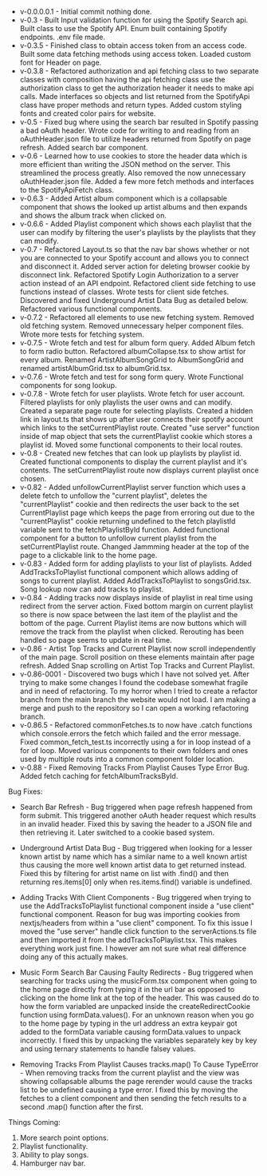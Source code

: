 - v-0.0.0.0.1 - Initial commit nothing done.
- v-0.3 - Built Input validation function for using the Spotify Search api. Built class to use the Spotify API. Enum built containing Spotify endpoints. .env file made.
- v-0.3.5 - Finished class to obtain access token from an access code. Built some data fetching methods using access token. Loaded custom font for Header on page. 
- v-0.3.8 - Refactored authorization and api fetching class to two separate classes with composition having the api fetching class use the authorization class to get the authorization header it needs to make api calls. Made interfaces so objects and list returned from the SpotifyApi class have proper methods and return types. Added custom styling fonts and created color pairs for website. 
- v-0.5 - Fixed bug where using the search bar resulted in Spotify passing a bad oAuth header. Wrote code for writing to and reading from an oAuthHeader.json file to utilize headers returned from Spotify on page refresh. Added search bar component. 
- v-0.6 - Learned how to use cookies to store the header data which is more efficient than writing the JSON method on the server. This streamlined the process greatly. Also removed the now unnecessary oAuthHeader.json file. Added a few more fetch methods and interfaces to the SpotifyApiFetch class.
- v-0.6.3 - Added Artist album component which is a collapsable component that shows the looked up artist albums and then expands and shows the album track when clicked on.
- v-0.6.6 - Added Playlist component which shows each playlist that the user can modify by filtering the user's playlists by the playlists that they can modify. 
- v-0.7 - Refactored Layout.ts so that the nav bar shows whether or not you are connected to your Spotify account and allows you to connect and disconnect it. Added server action for deleting browser cookie by disconnect link. Refactored Spotify Login Authorization to a server action instead of an API endpoint. Refactored client side fetching to use functions instead of classes. Wrote tests for client side fetches. Discovered and fixed Underground Artist Data Bug as detailed below.  Refactored various functional components.
- v-0.7.2 - Refactored all elements to use new fetching system. Removed old fetching system. Removed unnecessary helper component files. Wrote more tests for fetching system.
- v-0.7.5 - Wrote fetch and test for album form query. Added Album fetch to form radio button. Refactored albumCollapse.tsx to show artist for every album. Renamed ArtistAlbumSongGrid to AlbumSongGrid and renamed artistAlbumGrid.tsx to albumGrid.tsx. 
- v-0.7.6 - Wrote fetch and test for song form query. Wrote Functional components for song lookup.
- v-0.7.8 - Wrote fetch for user playlists. Wrote fetch for user account. Filtered playlists for only playlists the user owns and can modify. Created a separate page route for selecting playlists. Created a hidden link in layout.ts that shows up after user connects their spotify account which links to the setCurrentPlaylist route. Created "use server" function inside of map object that sets the currentPlaylist cookie which stores a playlist id. Moved some functional components to their local routes.
- v-0.8 - Created new fetches that can look up playlists by playlist id. Created functional components to display the current playlist and it's contents. The setCurrentPlaylist route now displays current playlist once chosen. 
- v-0.82 - Added unfollowCurrentPlaylist server function which uses a delete fetch to unfollow the "current playlist", deletes the "currentPlaylist" cookie and then redirects the user back to the set CurrentPlaylist page which keeps the page from erroring out due to the "currentPlaylist" cookie returning undefined to the fetch playlistId variable sent to the fetchPlaylistById function. Added functional component for a button to unfollow current playlist from the setCurrentPlaylist route. Changed Jammming header at the top of the page to a clickable link to the home page.
- v-0.83 - Added form for adding playlists to your list of playlists. Added AddTracksToPlaylist functional component which allows adding of songs to current playlist. Added AddTracksToPlaylist to songsGrid.tsx. Song lookup now can add tracks to playlist. 
- v-0.84 - Adding tracks now displays inside of playlist in real time using redirect from the server action. Fixed bottom margin on current playlist so there is now space between the last item of the playlist and the bottom of the page. Current Playlist items are now buttons which will remove the track from the playlist when clicked. Rerouting has been handled so page seems to update in real time.
- v-0.86 - Artist Top Tracks and Current Playlist now scroll independently of the main page. Scroll position on these elements maintain after page refresh. Added Snap scrolling on Artist Top Tracks and Current Playlist.
- v-0.86-0001 - Discovered two bugs which I have not solved yet. After trying to make some changes I found the codebase somewhat fragile and in need of refactoring. To my horror when I tried to create a refactor branch from the main branch the website would not load. I am making a merge and push to the repository so I can open a working refactoring branch.
- v-0.86.5 - Refactored commonFetches.ts to now have .catch functions which console.errors the fetch which failed and the error message. Fixed common_fetch_test.ts incorrectly using a for in loop instead of a for of loop. Moved various components to their own folders and ones used by multiple routs into a common component folder location.
- v-0.88 - Fixed Removing Tracks From Playlist Causes Type Error Bug. Added fetch caching for fetchAlbumTracksById.


Bug Fixes:
- Search Bar Refresh - Bug triggered when page refresh happened from form submit. This triggered another oAuth header request which results in an invalid header. Fixed this by saving the header to a JSON file and then retrieving it. Later switched to a cookie based system.

- Underground Artist Data Bug - Bug triggered when looking for a lesser known artist by name which has a similar name to a well known artist thus causing the more well known artist data to get returned instead. Fixed this by filtering for artist name on list with .find() and then returning res.items[0] only when res.items.find() variable is undefined.

- Adding Tracks With Client Components - Bug triggered when trying to use the AddTracksToPlaylist functional component inside a "use client" functional component. Reason for bug was importing cookies from nextjs/headers from within a "use client" component. To fix this issue I moved the "use server" handle click function to the serverActions.ts file and then imported it from the addTracksToPlaylist.tsx. This makes everything work just fine. I however am not sure what real difference doing any of this actually makes.

- Music Form Search Bar Causing Faulty Redirects - Bug triggered when searching for tracks using the musicForm.tsx component when going to the home page directly from typing it in the url bar as opposed to clicking on the home link at the top of the header. This was caused do to how the form variabled are unpacked inside the createRedirectCookie function using formData.values(). For an unknown reason when you go to the home page by typing in the url address an extra keypair got added to the formData variable causing formData.values to unpack incorrectly. I fixed this by unpacking the variables separately key by key and using ternary statements to handle falsey values.

- Removing Tracks From Playlist Causes tracks.map() To Cause TypeError - When removing tracks from the current playlist and the view was showing collapsable albums the page rerender would cause the tracks list to be undefined causing a type error. I fixed this by moving the fetches to a client component and then sending the fetch results to a second .map() function after the first.

Things Coming:
1. More search point options.
2. Playlist functionality.
3. Ability to play songs.
4. Hamburger nav bar.
